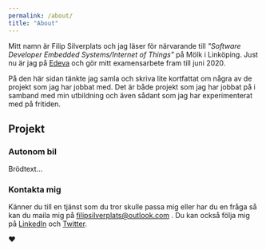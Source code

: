 ```yaml
---
permalink: /about/
title: "About"
---
```


Mitt namn är Filip Silverplats och jag läser för närvarande till _"Software Developer Embedded Systems/Internet of Things"_ på Mölk i Linköping. Just nu är jag på [Edeva](https://www.edeva.se/se/) och gör mitt examensarbete fram till juni 2020.

På den här sidan tänkte jag samla och skriva lite kortfattat om några av de projekt som jag har jobbat med. Det är både projekt som jag har jobbat på i samband med min utbildning och även sådant som jag har experimenterat med på fritiden.

## Projekt

### Autonom bil

Brödtext...

### Kontakta mig

Känner du till en tjänst som du tror skulle passa mig eller har du en fråga så kan du maila mig på filipsilverplats@outlook.com .
Du kan också följa mig på [LinkedIn](https://www.linkedin.com/in/filipsilverplats/) och [Twitter](https://twitter.com/FSilverplats).

❤
